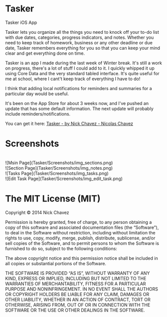 Tasker
======

Tasker iOS App

Tasker lets you organize all the things you need to knock off your to-do list with due dates, categories, progress indicators, and notes. Whether you need to keep track of homework, business or any other deadline or due date, Tasker remembers everything for you so that you can keep your mind clear and get everything done on time.

Tasker is an app I made during the last week of Winter break. It's still a work on progress, there's a lot of stuff
I could add to it.
I quickly whipped it up using Core Data and the very standard tabled interface. It's quite useful for me at school,
where I cant't keep track of everything I have to do!

I think that adding local notifications for reminders and summaries for a particular day would be useful.

It's been on the App Store for about 3 weeks now, and I've pushed an update that has some default information. The
next update will probably include reminders/notifications.

You can get it here:
<a href="https://itunes.apple.com/us/app/tasker-by-nick-chavez/id811348474?mt=8&uo=4" target="itunes_store">Tasker - by Nick Chavez - Nicolas Chavez</a>

Screenshots
===========
<br/>
![Msin Page](Tasker/Screenshots/img_sections.png)
<br/>
![Section Page](Tasker/Screenshots/img_notes.png)
<br/>
![Tasks Page](Tasker/Screenshots/img_tasks.png)
<br/>
![Edit Task Page](Tasker/Screenshots/img_edit_task.png)

The MIT License (MIT) 
================================
Copyright © 2014 Nick Chavez

Permission is hereby granted, free of charge, to any person obtaining a copy of this software and associated documentation files (the “Software”), to deal in the Software without restriction, including without limitation the rights to use, copy, modify, merge, publish, distribute, sublicense, and/or sell copies of the Software, and to permit persons to whom the Software is furnished to do so, subject to the following conditions:

The above copyright notice and this permission notice shall be included in all copies or substantial portions of the Software.

THE SOFTWARE IS PROVIDED “AS IS”, WITHOUT WARRANTY OF ANY KIND, EXPRESS OR IMPLIED, INCLUDING BUT NOT LIMITED TO THE WARRANTIES OF MERCHANTABILITY, FITNESS FOR A PARTICULAR PURPOSE AND NONINFRINGEMENT. IN NO EVENT SHALL THE AUTHORS OR COPYRIGHT HOLDERS BE LIABLE FOR ANY CLAIM, DAMAGES OR OTHER LIABILITY, WHETHER IN AN ACTION OF CONTRACT, TORT OR OTHERWISE, ARISING FROM, OUT OF OR IN CONNECTION WITH THE SOFTWARE OR THE USE OR OTHER DEALINGS IN THE SOFTWARE.
